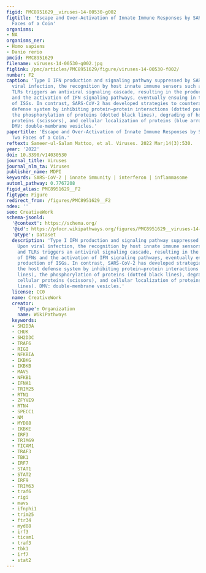 ```yaml
---
figid: PMC8951629__viruses-14-00530-g002
figtitle: 'Escape and Over-Activation of Innate Immune Responses by SARS-CoV-2: Two
  Faces of a Coin'
organisms:
- NA
organisms_ner:
- Homo sapiens
- Danio rerio
pmcid: PMC8951629
filename: viruses-14-00530-g002.jpg
figlink: /pmc/articles/PMC8951629/figure/viruses-14-00530-f002/
number: F2
caption: 'Type I IFN production and signaling pathway suppressed by SARS-CoV-2: Upon
  viral infection, the recognition by host innate immune sensors such as RLRs and
  TLRs triggers an antiviral signaling cascade, resulting in the production of IFNs
  and the activation of IFN signaling pathways, eventually ensuing in the production
  of ISGs. In contrast, SARS-CoV-2 has developed strategies to counteract the host
  defense system by inhibiting protein–protein interactions (dotted purple lines),
  the phosphorylation of proteins (dotted black lines), degrading of host cellular
  proteins (scissors), and cellular localization of proteins (blue arrowed lines).
  DMV: double-membrane vesicles.'
papertitle: 'Escape and Over-Activation of Innate Immune Responses by SARS-CoV-2:
  Two Faces of a Coin.'
reftext: Sameer-ul-Salam Mattoo, et al. Viruses. 2022 Mar;14(3):530.
year: '2022'
doi: 10.3390/v14030530
journal_title: Viruses
journal_nlm_ta: Viruses
publisher_name: MDPI
keywords: SARS-CoV-2 | innate immunity | interferon | inflammasome
automl_pathway: 0.7767208
figid_alias: PMC8951629__F2
figtype: Figure
redirect_from: /figures/PMC8951629__F2
ndex: ''
seo: CreativeWork
schema-jsonld:
  '@context': https://schema.org/
  '@id': https://pfocr.wikipathways.org/figures/PMC8951629__viruses-14-00530-g002.html
  '@type': Dataset
  description: 'Type I IFN production and signaling pathway suppressed by SARS-CoV-2:
    Upon viral infection, the recognition by host innate immune sensors such as RLRs
    and TLRs triggers an antiviral signaling cascade, resulting in the production
    of IFNs and the activation of IFN signaling pathways, eventually ensuing in the
    production of ISGs. In contrast, SARS-CoV-2 has developed strategies to counteract
    the host defense system by inhibiting protein–protein interactions (dotted purple
    lines), the phosphorylation of proteins (dotted black lines), degrading of host
    cellular proteins (scissors), and cellular localization of proteins (blue arrowed
    lines). DMV: double-membrane vesicles.'
  license: CC0
  name: CreativeWork
  creator:
    '@type': Organization
    name: WikiPathways
  keywords:
  - SH2D3A
  - CHUK
  - SH2D3C
  - TRAF6
  - RIGI
  - NFKBIA
  - IKBKG
  - IKBKB
  - MAVS
  - NFKB1
  - IFNA1
  - TRIM25
  - RTN1
  - ZFYVE9
  - RTN4
  - SPECC1
  - NM
  - MYD88
  - IKBKE
  - IRF3
  - TRIM69
  - TICAM1
  - TRAF3
  - TBK1
  - IRF7
  - STAT1
  - STAT2
  - IRF9
  - TRIM63
  - traf6
  - rigi
  - mavs
  - ifnphi1
  - trim25
  - ftr34
  - myd88
  - irf3
  - ticam1
  - traf3
  - tbk1
  - irf7
  - stat2
---
```

